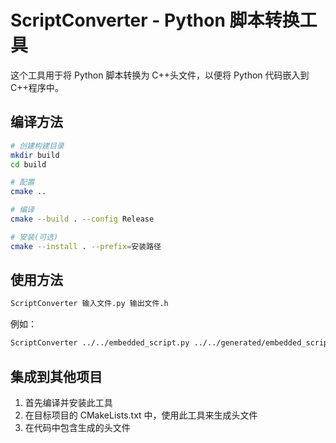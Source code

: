 # ScriptConverter - Python 脚本转换工具

这个工具用于将 Python 脚本转换为 C++头文件，以便将 Python 代码嵌入到 C++程序中。

## 编译方法

```bash
# 创建构建目录
mkdir build
cd build

# 配置
cmake ..

# 编译
cmake --build . --config Release

# 安装(可选)
cmake --install . --prefix=安装路径
```

## 使用方法

```bash
ScriptConverter 输入文件.py 输出文件.h
```

例如：

```bash
ScriptConverter ../../embedded_script.py ../../generated/embedded_script.h
```

## 集成到其他项目

1. 首先编译并安装此工具
2. 在目标项目的 CMakeLists.txt 中，使用此工具来生成头文件
3. 在代码中包含生成的头文件

